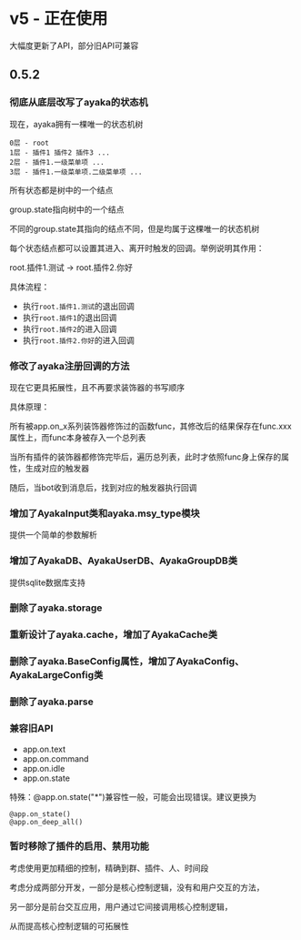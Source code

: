 # v5 - 正在使用

大幅度更新了API，部分旧API可兼容

## 0.5.2

### 彻底从底层改写了ayaka的状态机

现在，ayaka拥有一棵唯一的状态机树

```
0层 - root
1层 - 插件1 插件2 插件3 ...
2层 - 插件1.一级菜单项 ...
3层 - 插件1.一级菜单项.二级菜单项 ...
```

所有状态都是树中的一个结点

group.state指向树中的一个结点

不同的group.state其指向的结点不同，但是均属于这棵唯一的状态机树

每个状态结点都可以设置其进入、离开时触发的回调。举例说明其作用：

root.插件1.测试 -> root.插件2.你好

具体流程：

- 执行`root.插件1.测试`的退出回调
- 执行`root.插件1`的退出回调
- 执行`root.插件2`的进入回调
- 执行`root.插件2.你好`的进入回调

### 修改了ayaka注册回调的方法

现在它更具拓展性，且不再要求装饰器的书写顺序

具体原理：

所有被app.on_x系列装饰器修饰过的函数func，其修改后的结果保存在func.xxx属性上，而func本身被存入一个总列表

当所有插件的装饰器都修饰完毕后，遍历总列表，此时才依照func身上保存的属性，生成对应的触发器

随后，当bot收到消息后，找到对应的触发器执行回调

### 增加了AyakaInput类和ayaka.msy_type模块

提供一个简单的参数解析

### 增加了AyakaDB、AyakaUserDB、AyakaGroupDB类

提供sqlite数据库支持

### 删除了ayaka.storage

### 重新设计了ayaka.cache，增加了AyakaCache类

### 删除了ayaka.BaseConfig属性，增加了AyakaConfig、AyakaLargeConfig类

### 删除了ayaka.parse

### 兼容旧API

- app.on.text
- app.on.command
- app.on.idle
- app.on.state

特殊：@app.on.state("*")兼容性一般，可能会出现错误。建议更换为

```
@app.on_state()
@app.on_deep_all()
```

### 暂时移除了插件的启用、禁用功能

考虑使用更加精细的控制，精确到群、插件、人、时间段

考虑分成两部分开发，一部分是核心控制逻辑，没有和用户交互的方法，

另一部分是前台交互应用，用户通过它间接调用核心控制逻辑，

从而提高核心控制逻辑的可拓展性



